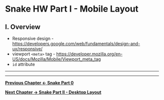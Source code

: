 # Snake HW Part I - Mobile Layout

## I. Overview

- Responsive design - https://developers.google.com/web/fundamentals/design-and-ux/responsive/
- viewport `<meta>` tag - https://developer.mozilla.org/en-US/docs/Mozilla/Mobile/Viewport_meta_tag
- `id` attribute

<hr><hr>

**[Previous Chapter <- Snake Part 0](HW-snake-0.md)**

**[Next Chapter -> Snake Part II - Desktop Layout](HW-snake-2.md)**
